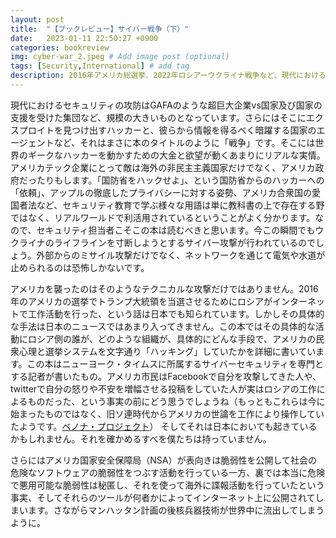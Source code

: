 ```yaml
---
layout: post
title:  "【ブックレビュー】サイバー戦争（下）"
date:   2023-01-11 22:50:27 +0900
categories: bookreview
img: cyber-war_2.jpeg # Add image post (optional)
tags: [Security,International] # add tag
description: 2016年アメリカ総選挙、2022年ロシアーウクライナ戦争など、現代におけるサイバー空間での戦争について記した本（後編）
---
```



現代におけるセキュリティの攻防はGAFAのような超巨大企業vs国家及び国家の支援を受けた集団など、規模の大きいものとなっています。さらにはそこにエクスプロイトを見つけ出すハッカーと、彼らから情報を得るべく暗躍する国家のエージェントなど、それはまさに本のタイトルのように「戦争」です。そこには世界のギークなハッカーを動かすための大金と欲望が動くあまりにリアルな実情。アメリカテック企業にとって敵は海外の非民主主義国家だけでなく、アメリカ政府だったりもします。「国防省をハックせよ」、という国防省からのハッカーへの「依頼」、アップルの徹底したプライバシーに対する姿勢、アメリカ合衆国の愛国者法など、セキュリティ教育で学ぶ様々な用語は単に教科書の上で存在する野ではなく、リアルワールドで利活用されているということがよく分かります。なので、セキュリティ担当者こそこの本は読むべきと思います。今この瞬間でもウクライナのライフラインを寸断しようとするサイバー攻撃が行われているのでしょう。外部からのミサイル攻撃だけでなく、ネットワークを通じて電気や水道が止められるのは恐怖しかないです。

アメリカを襲ったのはそのようなテクニカルな攻撃だけではありません。2016年のアメリカの選挙でトランプ大統領を当選させるためにロシアがインターネットで工作活動を行った、という話は日本でも知られています。しかしその具体的な手法は日本のニュースではあまり入ってきません。この本ではその具体的な活動にロシア側の誰が、どのような組織が、具体的にどんな手段で、アメリカの民衆心理と選挙システムを文字通り「ハッキング」していたかを詳細に書いています。この本はニューヨーク・タイムスに所属するサイバーセキュリティを専門とする記者が書いたもの。アメリカ市民はFacebookで自分を攻撃してきた人や、twitterで自分の怒りや不安を増幅させる投稿をしていた人が実はロシアの工作によるものだった、という事実の前にどう思うでしょうね（もっともこれらは今に始まったものではなく、旧ソ連時代からアメリカの世論を工作により操作していたようです。[ベノナ・プロジェクト](https://ja.wikipedia.org/wiki/%E3%83%99%E3%83%8E%E3%83%8A)）
そしてそれは日本においても起きているかもしれません。それを確かめるすべを僕たちは持っていません。

さらにはアメリカ国家安全保障局（NSA）が表向きは脆弱性を公開して社会の危険なソフトウェアの脆弱性をつぶす活動を行っている一方、裏では本当に危険で悪用可能な脆弱性は秘匿し、それを使って海外に諜報活動を行っていたという事実、そしてそれらのツールが何者かによってインターネット上に公開されてしまいます。さながらマンハッタン計画の後核兵器技術が世界中に流出してしまうように。